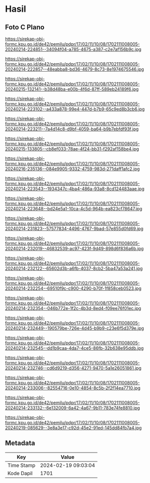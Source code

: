 # Hasil

## Foto C Plano

https://sirekap-obj-formc.kpu.go.id/de42/pemilu/pdpr/17/02/11/10/08/1702111008005-20240214-224851--34094f04-a785-4675-a387-c2e7af156b9c.jpg

https://sirekap-obj-formc.kpu.go.id/de42/pemilu/pdpr/17/02/11/10/08/1702111008005-20240214-222857--48eabba8-bd36-4679-8c73-8e1974675546.jpg

https://sirekap-obj-formc.kpu.go.id/de42/pemilu/pdpr/17/02/11/10/08/1702111008005-20240215-132141--b38d48ba-e00b-4f6d-87ff-589eb24189f6.jpg

https://sirekap-obj-formc.kpu.go.id/de42/pemilu/pdpr/17/02/11/10/08/1702111008005-20240214-223102--a433a878-99e4-447d-b7b9-65c9ed8b3cb6.jpg

https://sirekap-obj-formc.kpu.go.id/de42/pemilu/pdpr/17/02/11/10/08/1702111008005-20240214-223211--7a4d14c8-d9bf-4059-ba64-b9b7ebfdf93f.jpg

https://sirekap-obj-formc.kpu.go.id/de42/pemilu/pdpr/17/02/11/10/08/1702111008005-20240215-133805--cb8ef033-78ae-4f24-bb31-f292af158be4.jpg

https://sirekap-obj-formc.kpu.go.id/de42/pemilu/pdpr/17/02/11/10/08/1702111008005-20240216-235136--084e9905-9332-4759-983d-271daff1afc2.jpg

https://sirekap-obj-formc.kpu.go.id/de42/pemilu/pdpr/17/02/11/10/08/1702111008005-20240214-223543--1934347c-4ba4-486a-93a8-8cd124483aae.jpg

https://sirekap-obj-formc.kpu.go.id/de42/pemilu/pdpr/17/02/11/10/08/1702111008005-20240214-223648--bd24e5a1-10ca-4c5d-964b-ea823cf78647.jpg

https://sirekap-obj-formc.kpu.go.id/de42/pemilu/pdpr/17/02/11/10/08/1702111008005-20240214-231823--57577834-4496-4767-9bad-57e855d0fd69.jpg

https://sirekap-obj-formc.kpu.go.id/de42/pemilu/pdpr/17/02/11/10/08/1702111008005-20240214-232019--46832539-ac97-423f-9d49-898d6f836a6b.jpg

https://sirekap-obj-formc.kpu.go.id/de42/pemilu/pdpr/17/02/11/10/08/1702111008005-20240214-232122--65602d3b-a6fb-4037-8cb2-5ba47a53a241.jpg

https://sirekap-obj-formc.kpu.go.id/de42/pemilu/pdpr/17/02/11/10/08/1702111008005-20240214-232254--69510f9c-c900-4290-b70f-1f858ceb0523.jpg

https://sirekap-obj-formc.kpu.go.id/de42/pemilu/pdpr/17/02/11/10/08/1702111008005-20240214-232354--046b772e-1f2c-4b3d-8ed4-f09ee76f01ec.jpg

https://sirekap-obj-formc.kpu.go.id/de42/pemilu/pdpr/17/02/11/10/08/1702111008005-20240214-232449--190579be-726e-4d45-b9b9-c23e6f5d379e.jpg

https://sirekap-obj-formc.kpu.go.id/de42/pemilu/pdpr/17/02/11/10/08/1702111008005-20240214-232545--dd1b9caa-4da7-4ce5-86fb-32b638e95ddb.jpg

https://sirekap-obj-formc.kpu.go.id/de42/pemilu/pdpr/17/02/11/10/08/1702111008005-20240214-232746--cd6d9219-d356-4271-9470-5a1e26051861.jpg

https://sirekap-obj-formc.kpu.go.id/de42/pemilu/pdpr/17/02/11/10/08/1702111008005-20240214-233006--82554716-0e10-4854-8c5b-2f2f14ea7710.jpg

https://sirekap-obj-formc.kpu.go.id/de42/pemilu/pdpr/17/02/11/10/08/1702111008005-20240214-233132--6e132009-6a42-4a67-9b11-783e74fe8810.jpg

https://sirekap-obj-formc.kpu.go.id/de42/pemilu/pdpr/17/02/11/10/08/1702111008005-20240219-085629--3e8a3e17-c92d-45e2-91ed-145dd84fb7a4.jpg


## Metadata

| Key        | Value               |
| ---------- | ------------------- |
| Time Stamp | 2024-02-19 09:03:04 |
| Kode Dapil | 1701                |



